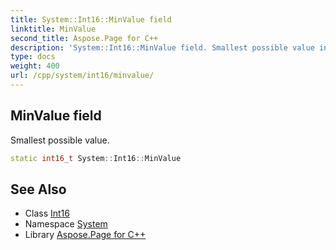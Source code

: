```yaml
---
title: System::Int16::MinValue field
linktitle: MinValue
second_title: Aspose.Page for C++
description: 'System::Int16::MinValue field. Smallest possible value in C++.'
type: docs
weight: 400
url: /cpp/system/int16/minvalue/
---
```

## MinValue field


Smallest possible value.

```cpp
static int16_t System::Int16::MinValue
```

## See Also

* Class [Int16](../)
* Namespace [System](../../)
* Library [Aspose.Page for C++](../../../)

